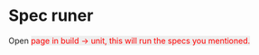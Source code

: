 <div>
	<h1>Spec runer</h1>
	<p>Open <span style="color:red;background:#eee"SpecRunner.html</span> page in build -> unit, this will run the specs you mentioned.</p>
</div>